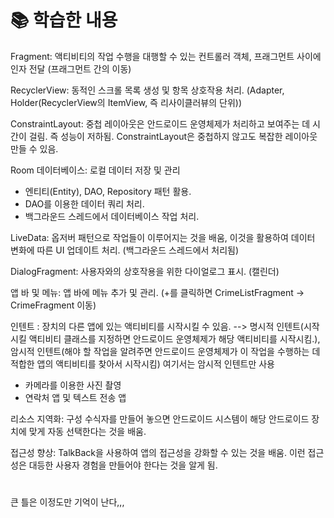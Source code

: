 # 📚 학습한 내용

Fragment: 액티비티의 작업 수행을 대행할 수 있는 컨트롤러 객체, 프래그먼트 사이에 인자 전달 (프래그먼트 간의 이동)

RecyclerView: 동적인 스크롤 목록 생성 및 항목 상호작용 처리. (Adapter, Holder(RecyclerView의 ItemView, 즉 리사이클러뷰의 단위))

ConstraintLayout: 중첩 레이아웃은 안드로이드 운영체제가 처리하고 보여주는 데 시간이 걸림. 즉 성능이 저하됨. ConstraintLayout은 중첩하지 않고도 복잡한 레이아웃 만들 수 있음.

Room 데이터베이스: 로컬 데이터 저장 및 관리
- 엔티티(Entity), DAO, Repository 패턴 활용.
- DAO를 이용한 데이터 쿼리 처리.
- 백그라운드 스레드에서 데이터베이스 작업 처리.

LiveData: 옵저버 패턴으로 작업들이 이루어지는 것을 배움, 이것을 활용하여 데이터 변화에 따른 UI 업데이트 처리. (백그라운드 스레드에서 처리됨) 

DialogFragment: 사용자와의 상호작용을 위한 다이얼로그 표시. (캘린더)

앱 바 및 메뉴: 앱 바에 메뉴 추가 및 관리. (+를 클릭하면 CrimeListFragment -> CrimeFragment 이동)

인텐트 : 장치의 다른 앱에 있는 액티비티를 시작시킬 수 있음. --> 명시적 인텐트(시작시킬 액티비티 클래스를 지정하면 안드로이드 운영체제가 해당 액티비티를 시작시킴.), 암시적 인텐트(해야 할 작업을 알려주면 안드로이드 운영체제가 이 작업을 수행하는 데 적합한 앱의 액티비티를 찾아서 시작시킴)
여기서는 암시적 인텐트만 사용
- 카메라를 이용한 사진 촬영
- 연락처 앱 및 텍스트 전송 앱

리소스 지역화: 구성 수식자를 만들어 놓으면 안드로이드 시스템이 해당 안드로이드 장치에 맞게 자동 선택한다는 것을 배움.

접근성 향상: TalkBack을 사용하여 앱의 접근성을 강화할 수 있는 것을 배움. 이런 접근성은 대등한 사용자 경험을 만들어야 한다는 것을 알게 됨.
#
큰 틀은 이정도만 기억이 난다,,,
